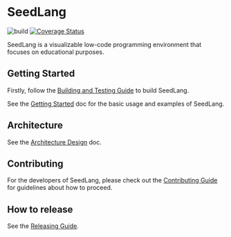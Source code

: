 # SeedLang

![build](https://github.com/SeedV/SeedLang/actions/workflows/csharp.yml/badge.svg)
[![Coverage
Status](https://coveralls.io/repos/github/SeedV/SeedLang/badge.svg?branch=main)](https://coveralls.io/github/SeedV/SeedLang?branch=main)

SeedLang is a visualizable low-code programming environment that focuses on
educational purposes.

## Getting Started

Firstly, follow the [Building and Testing Guide](docs/building_and_testing.md)
to build SeedLang.

See the [Getting Started](docs/getting_started.md) doc for the basic usage and
examples of SeedLang.

## Architecture

See the [Architecture Design](design/overview.md) doc.

## Contributing

For the developers of SeedLang, please check out the [Contributing
Guide](CONTRIBUTING.md) for guidelines about how to proceed.

## How to release

See the [Releasing Guide](RELEASING.md).
